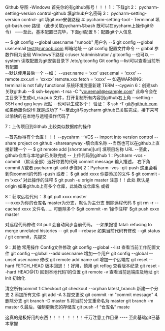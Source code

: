Github 导图 -Windows		首先你的有github账号！！！
1 ：下载git 
2： pycharm-setting-version control-github 填github户名密码
3： pycharm-setting-version control- git 填git.exe安装路径
4:  pycharm-setting-tool -  Terminnal  填 git-bash.exe 路径 （此步关联pycharm与bash 既可以在pycharm上操作git命令）
----至此，基本配置已完毕，下面git配置
5：配置git个人信息

-- $ git config --global user.name "runoob"    用户名
--$ git config --global user.email test@runoob.com  邮箱地址
-- git config 配置文件命令 
 		-- glabal 参数作用为全局  Windows下路径 c:/user /administrator /.gitconfig
--也可以 --system   读取配置为git安装目录下 /etc/gitconfig
Git config --list可以查看当前所有配置  
--默认使用最后一个 
--如：
--user.name = ‘xxx’  user.emai  = ‘xxxx’
--remote.xxx.url = ‘xxxxx’  remote.xxx.fetch = ‘xxxx’
-- 如遇WARNING: terminal is not fully functional  系统环境变量新建 			TERM --cygwin
6：创建ssh关联github
--$ ssh-keygen -t rsa -C "youremail@example.com"  此命令会在主目录下生成id_rsa.pub		文件，打开复制所有内容到github右上角 --setting -SSH and gpg keys  张贴
--也可以生成多个！
验证： $ ssh -T git@github.com
如果他跟你说HI 就是成功了
*--至此git与pycharm github已关联完成，接下来可以愉快的在本地与远程操作代码了

7：上传项目到Github 	  比较类似数据库的操作

--首先你得有个仓库！！！
--pycahrm --VCS -- import into version control --share project on github 				-shareanyway -填仓库名称 
--当然也可以在github上直接新建一个
-- $ git remote add [shortname][url]  填项目名称 URL
--至此，github仓库与本地git已关联完成
-- 上传代码到github
1：Pycharm -vcs -commit （默认全部）选好你要的代码 commit message 输入描述，		右下角commit
 //或者 pycharm  git-add  步骤同
2：Pycharm -vcs -git-push 这里会看到你commit的代码 -push
或者：
$ git add xxxx 你要添加的文件
$ git commit -m ‘xxxx’ 对此操作的注释
$ git push -u origin master
注意！！此处 默认是origin  如果github上有多个仓库，此处改成仓库名
或者

8：获取远程代码：
 $ git pull xxxx master  
 		---xxxx为你的仓库名  master为分支，默认为主分支
删除远程代码
$ git rm -r --cached xxxx 文件名
..... 
可删除多个
$git commit -m ‘操作注释’
$git push xxxx master 

对远程代码修改
Git pull 会自动同步当前代码。
--如果报错	fatal: refusing to merge unrelated histories
-- git pull --rebase
如果当前代码有修改
--git status / git commit，先提交




9：其他  常用操作
Config文件修改
git config --global --list 查看当前工作配置文件
git config  --global --add user.name 增加一个用户
git config  --global --unset user.name 修改
git remote add  name url 增加一个远端库
git reset --hard FETCH_HEAD  版本回退！！好用，慎用
git reflog 查看版本纪录
git reset --hard HEAD@{1}  回到本地代码1的位置
git remote -v 查看当前远端库及地址
git init 初始化

清空所有commit
1.Checkout git checkout --orphan latest_branch 新建一个分支
2.添加所有文件 git add -A
3.提交更改 git commit -m "commit message"
4.删除分支 git branch -D master
5.将当前分支重命名为 master git branch -m master
6.最后，强制更新您的存储库 git push -f “仓库名” maste




这真的是极好用的东西！！！！
！！！！千万注意工作目录
 ---- 至此基础git已基本掌握

